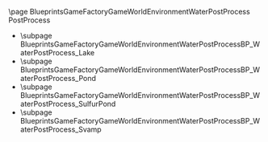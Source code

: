 \page BlueprintsGameFactoryGameWorldEnvironmentWaterPostProcess PostProcess
- \subpage BlueprintsGameFactoryGameWorldEnvironmentWaterPostProcessBP_WaterPostProcess_Lake
- \subpage BlueprintsGameFactoryGameWorldEnvironmentWaterPostProcessBP_WaterPostProcess_Pond
- \subpage BlueprintsGameFactoryGameWorldEnvironmentWaterPostProcessBP_WaterPostProcess_SulfurPond
- \subpage BlueprintsGameFactoryGameWorldEnvironmentWaterPostProcessBP_WaterPostProcess_Svamp
